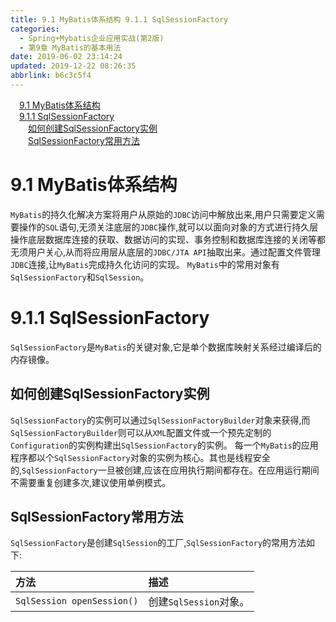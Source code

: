 ```yaml
---
title: 9.1 MyBatis体系结构 9.1.1 SqlSessionFactory
categories: 
  - Spring+Mybatis企业应用实战(第2版)
  - 第9章 MyBatis的基本用法
date: 2019-06-02 23:14:24
updated: 2019-12-22 08:26:35
abbrlink: b6c3c5f4
---
```

<div id='my_toc'><a href="/JavaReadingNotes/b6c3c5f4/#9-1-MyBatis体系结构" class="header_1">9.1 MyBatis体系结构</a><br><a href="/JavaReadingNotes/b6c3c5f4/#9-1-1-SqlSessionFactory" class="header_1">9.1.1 SqlSessionFactory</a><br><a href="/JavaReadingNotes/b6c3c5f4/#如何创建SqlSessionFactory实例" class="header_2">如何创建SqlSessionFactory实例</a><br><a href="/JavaReadingNotes/b6c3c5f4/#SqlSessionFactory常用方法" class="header_2">SqlSessionFactory常用方法</a><br></div>
<style>.header_1{margin-left: 1em;}.header_2{margin-left: 2em;}.header_3{margin-left: 3em;}.header_4{margin-left: 4em;}.header_5{margin-left: 5em;}.header_6{margin-left: 6em;}</style>
<!--more-->
<script>if (navigator.platform.search('arm')==-1){document.getElementById('my_toc').style.display = 'none';}var e,p = document.getElementsByTagName('p');while (p.length>0) {e = p[0];e.parentElement.removeChild(e);}</script>

<!--end-->
# 9.1 MyBatis体系结构 #
`MyBatis`的持久化解决方案将用户从原始的`JDBC`访问中解放出来,用户只需要定义需要操作的`SQL`语句,无须关注底层的`JDBC`操作,就可以以面向对象的方式进行持久层操作底层数据库连接的获取、数据访问的实现、事务控制和数据库连接的关闭等都无须用户关心,从而将应用层从底层的`JDBC/JTA API`抽取出来。通过配置文件管理`JDBC`连接,让`MyBatis`完成持久化访问的实现。
`MyBatis`中的常用对象有`SqlSessionFactory`和`SqlSession`。
# 9.1.1 SqlSessionFactory #
`SqlSessionFactory`是`MyBatis`的关键对象,它是单个数据库映射关系经过编译后的内存镜像。
## 如何创建SqlSessionFactory实例 ##
`SqlSessionFactory`的实例可以通过`SqlSessionFactoryBuilder`对象来获得,而`SqlSessionFactoryBuilder`则可以从`XML`配置文件或一个预先定制的`Configuration`的实例构建出`SqlSessionFactory`的实例。
每一个`MyBatis`的应用程序都以个`SqlSessionFactory`对象的实例为核心。其也是线程安全的,`SqlSessionFactory`一旦被创建,应该在应用执行期间都存在。在应用运行期间不需要重复创建多次,建议使用单例模式。
## SqlSessionFactory常用方法 ##
`SqlSessionFactory`是创建`SqlSession`的工厂,`SqlSessionFactory`的常用方法如下:

|方法|描述|
|:---|:---|
|`SqlSession openSession()`|创建`SqlSession`对象。|

